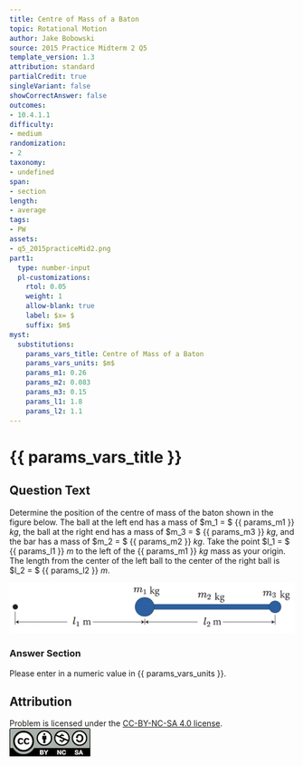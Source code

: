 ```yaml
---
title: Centre of Mass of a Baton
topic: Rotational Motion
author: Jake Bobowski
source: 2015 Practice Midterm 2 Q5
template_version: 1.3
attribution: standard
partialCredit: true
singleVariant: false
showCorrectAnswer: false
outcomes:
- 10.4.1.1
difficulty:
- medium
randomization:
- 2
taxonomy:
- undefined
span:
- section
length:
- average
tags:
- PW
assets:
- q5_2015practiceMid2.png
part1:
  type: number-input
  pl-customizations:
    rtol: 0.05
    weight: 1
    allow-blank: true
    label: $x= $
    suffix: $m$
myst:
  substitutions:
    params_vars_title: Centre of Mass of a Baton
    params_vars_units: $m$
    params_m1: 0.26
    params_m2: 0.083
    params_m3: 0.15
    params_l1: 1.8
    params_l2: 1.1
---
```

# {{ params_vars_title }}

## Question Text

Determine the position of the centre of mass of the baton shown in the figure below.
The ball at the left end has a mass of $m_1 = $ {{ params_m1 }} $kg$, the ball at the right end has a mass of $m_3 = $ {{ params_m3 }} $kg$, and the bar has a mass of $m_2 = $ {{ params_m2 }} $kg$.
Take the point $l_1 = $ {{ params_l1 }} $m$ to the left of the {{ params_m1 }} $kg$ mass as your origin.
The length from the center of the left ball to the center of the right ball is $l_2 = $ {{ params_l2 }} $m$.

<img alt="The figure shows the origin on the left side and the baton to the right of the origin. The left ball of the baton has mass m one and is bigger than the right ball of mass m three. The bar has mass m two. The length from the origin to the center of the left ball is l one. The length from the center of the left ball to the center of the right ball is l two." src="q5_2015practiceMid2.png">

### Answer Section

Please enter in a numeric value in {{ params_vars_units }}.

## Attribution

Problem is licensed under the [CC-BY-NC-SA 4.0 license](https://creativecommons.org/licenses/by-nc-sa/4.0/).<br> ![The Creative Commons 4.0 license requiring attribution-BY, non-commercial-NC, and share-alike-SA license.](https://raw.githubusercontent.com/firasm/bits/master/by-nc-sa.png)